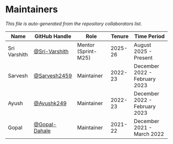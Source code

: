 # Maintainers

_This file is auto-generated from the repository collaborators list._

| Name          | GitHub Handle    | Role             | Tenure | Time Period | 
|---------------|------------------|------------------|---|---|
| Sri Varshith      | [@Sri-Varshith](https://github.com/Sri-Varshith) | Mentor (Sprint-M25) | 2025-26 | August 2025 - Present | 
| Sarvesh      | [@Sarvesh2459](https://github.com/Sarvesh2459) | Maintainer | 2022-23 | December 2022 - February 2023 | 
| Ayush     | [@Ayushk249](https://github.com/Ayushk249) | Maintainer | 2022-23 | December 2022 - February 2023 | 
| Gopal   | [@Gopal-Dahale](https://github.com/Gopal-Dahale) | Maintainer | 2021-22 | December 2021 - March 2022 | 
